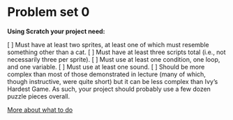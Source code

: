 # Problem set 0

**Using Scratch your project need:**

[ ] Must have at least two sprites, at least one of which must resemble something other than a cat.
[ ] Must have at least three scripts total (i.e., not necessarily three per sprite).
[ ] Must use at least one condition, one loop, and one variable.
[ ] Must use at least one sound.
[ ] Should be more complex than most of those demonstrated in lecture (many of which, though instructive, were quite short) but it can be less complex than Ivy’s Hardest Game. As such, your project should probably use a few dozen puzzle pieces overall.

[More about what to do](https://cs50.harvard.edu/x/2021/psets/0/scratch/)
